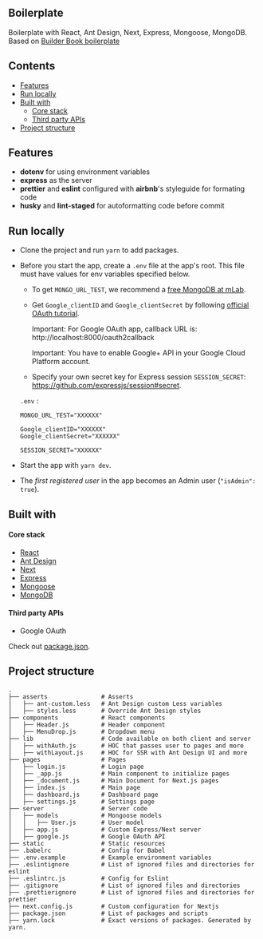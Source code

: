 ## Boilerplate
Boilerplate with React, Ant Design, Next, Express, Mongoose, MongoDB.
Based on [Builder Book boilerplate](https://github.com/builderbook/builderbook/tree/master/boilerplate "Builder Book boilerplate")

## Contents
- [Features](#features)
- [Run locally](#run-locally)
- [Built with](#built-with)
  - [Core stack](#core-stack)
  - [Third party APIs](#third-party-apis)
- [Project structure](#project-structure)

## Features
* **dotenv** for using environment variables
* **express** as the server
* **prettier** and **eslint** configured with **airbnb**'s styleguide for formating code
* **husky** and **lint-staged** for autoformatting code before commit

## Run locally
- Clone the project and run `yarn` to add packages.
- Before you start the app, create a `.env` file at the app's root. This file must have values for env variables specified below.
  - To get `MONGO_URL_TEST`, we recommend a [free MongoDB at mLab](http://docs.mlab.com/).
  - Get `Google_clientID` and `Google_clientSecret` by following [official OAuth tutorial](https://developers.google.com/identity/sign-in/web/sign-in#before_you_begin).

    Important: For Google OAuth app, callback URL is: http://localhost:8000/oauth2callback

    Important: You have to enable Google+ API in your Google Cloud Platform account.

  - Specify your own secret key for Express session `SESSION_SECRET`: https://github.com/expressjs/session#secret.

  `.env` :
  ```
  MONGO_URL_TEST="XXXXXX"

  Google_clientID="XXXXXX"
  Google_clientSecret="XXXXXX"

  SESSION_SECRET="XXXXXX"
  ```

- Start the app with `yarn dev`.
- The _first registered user_ in the app becomes an Admin user (`"isAdmin": true`).

## Built with

#### Core stack
- [React](https://github.com/facebook/react)
- [Ant Design](https://github.com/ant-design/ant-design)
- [Next](https://github.com/zeit/next.js)
- [Express](https://github.com/expressjs/express)
- [Mongoose](https://github.com/Automattic/mongoose)
- [MongoDB](https://github.com/mongodb/mongo)

#### Third party APIs
- Google OAuth

Check out [package.json](https://github.com/AnDimitrov/nextjs-boilerplate/blob/master/package.json).


## Project structure

```
.
├── asserts               # Asserts
│   ├── ant-custom.less   # Ant Design custom Less variables
│   ├── styles.less       # Override Ant Design styles
├── components            # React components
│   ├── Header.js         # Header component
│   ├── MenuDrop.js       # Dropdown menu
├── lib                   # Code available on both client and server
│   ├── withAuth.js       # HOC that passes user to pages and more
│   ├── withLayout.js     # HOC for SSR with Ant Design UI and more
├── pages                 # Pages
│   ├── login.js          # Login page
│   ├── _app.js           # Main component to initialize pages
│   ├── _document.js      # Main Document for Next.js pages
│   ├── index.js          # Main page
│   ├── dashboard.js      # Dashboard page
│   ├── settings.js       # Settings page
├── server                # Server code
│   ├── models            # Mongoose models
│   │   ├── User.js       # User model
│   ├── app.js            # Custom Express/Next server
│   ├── google.js         # Google OAuth API
├── static                # Static resources
├── .babelrc              # Config for Babel
├── .env.example          # Example environment variables
├── .eslintignore         # List of ignored files and directories for eslint
├── .eslintrc.js          # Config for Eslint
├── .gitignore            # List of ignored files and directories
├── .prettierignore       # List of ignored files and directories for prettier
├── next.config.js        # Custom configuration for Nextjs
├── package.json          # List of packages and scripts
├── yarn.lock             # Exact versions of packages. Generated by yarn.

```
